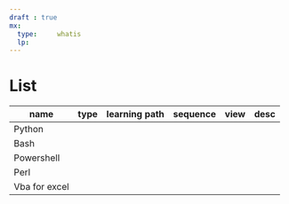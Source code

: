 ```yaml
---
draft : true
mx:  
  type:     whatis
  lp:
---
```


# List
|name|type|learning path|sequence|view|desc|
|-|-|-|-|-|-|
|Python|
|Bash|
|Powershell|
|Perl|
|Vba for excel|
<br>


